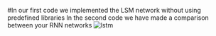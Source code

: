 #In our first code we implemented the LSM network without using predefined libraries
In the second code we have made a comparison between your RNN networks
![lstm](https://user-images.githubusercontent.com/65276280/164426623-5a5d81ef-7bf9-42fe-a2d3-91df18c90595.jpg)
